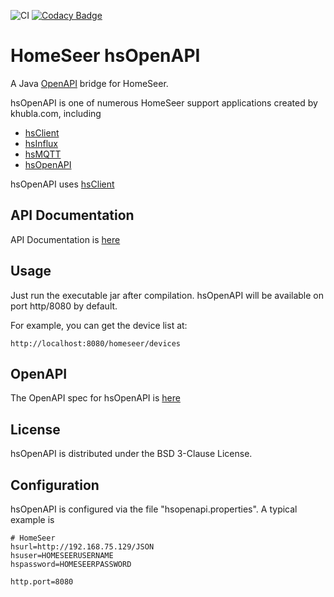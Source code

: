 ![CI](https://github.com/teverett/hsopenapi/workflows/CI/badge.svg)
[![Codacy Badge](https://api.codacy.com/project/badge/Grade/92734c5b095c44b48f95bf2d993cddb7)](https://app.codacy.com/manual/teverett/hsopenapi?utm_source=github.com&utm_medium=referral&utm_content=teverett/hsopenapi&utm_campaign=Badge_Grade_Dashboard)

# HomeSeer hsOpenAPI

A Java [OpenAPI](https://en.wikipedia.org/wiki/OpenAPI_Specification) bridge for HomeSeer. 

hsOpenAPI is one of numerous HomeSeer support applications created by khubla.com, including

* [hsClient](https://github.com/teverett/hsclient)
* [hsInflux](https://github.com/teverett/hsinflux)
* [hsMQTT](https://github.com/teverett/hsOpenAPI)
* [hsOpenAPI](https://github.com/teverett/hsOpenAPI)

hsOpenAPI uses [hsClient](https://github.com/teverett/hsclient)

## API Documentation

API Documentation is [here](apidocumentation/README.md) 

## Usage

Just run the executable jar after compilation. hsOpenAPI will be available on port http/8080 by default.

For example, you can get the device list at:

`http://localhost:8080/homeseer/devices`

## OpenAPI

The OpenAPI spec for hsOpenAPI is [here](https://github.com/teverett/hsOpenAPI/blob/master/src/main/resources/swagger.yaml)

## License

hsOpenAPI is distributed under the BSD 3-Clause License.

## Configuration

hsOpenAPI is configured via the file "hsopenapi.properties".  A typical example is

```
# HomeSeer
hsurl=http://192.168.75.129/JSON
hsuser=HOMESEERUSERNAME
hspassword=HOMESEERPASSWORD

http.port=8080

